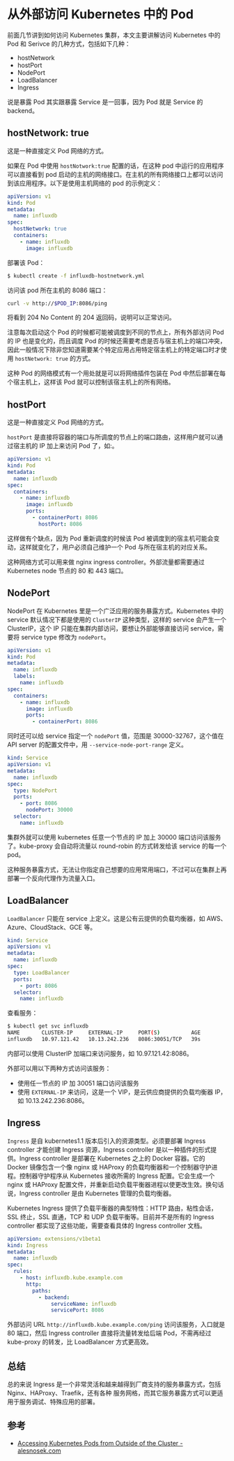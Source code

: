 # 从外部访问 Kubernetes 中的 Pod

前面几节讲到如何访问 Kubernetes 集群，本文主要讲解访问 Kubernetes 中的 Pod 和 Serivce 的几种方式，包括如下几种：

- hostNetwork
- hostPort
- NodePort
- LoadBalancer
- Ingress

说是暴露 Pod 其实跟暴露 Service 是一回事，因为 Pod 就是 Service 的 backend。

## hostNetwork: true

这是一种直接定义 Pod 网络的方式。

如果在 Pod 中使用 `hostNotwork:true` 配置的话，在这种 pod 中运行的应用程序可以直接看到 pod 启动的主机的网络接口。在主机的所有网络接口上都可以访问到该应用程序。以下是使用主机网络的 pod 的示例定义：

```yaml
apiVersion: v1
kind: Pod
metadata:
  name: influxdb
spec:
  hostNetwork: true
  containers:
    - name: influxdb
      image: influxdb
```

部署该 Pod：

```bash
$ kubectl create -f influxdb-hostnetwork.yml
```

访问该 pod 所在主机的 8086 端口：

```bash
curl -v http://$POD_IP:8086/ping
```

将看到 204 No Content 的 204 返回码，说明可以正常访问。

注意每次启动这个 Pod 的时候都可能被调度到不同的节点上，所有外部访问 Pod 的 IP 也是变化的，而且调度 Pod 的时候还需要考虑是否与宿主机上的端口冲突，因此一般情况下除非您知道需要某个特定应用占用特定宿主机上的特定端口时才使用 `hostNetwork: true` 的方式。

这种 Pod 的网络模式有一个用处就是可以将网络插件包装在 Pod 中然后部署在每个宿主机上，这样该 Pod 就可以控制该宿主机上的所有网络。

## hostPort

这是一种直接定义 Pod 网络的方式。

`hostPort` 是直接将容器的端口与所调度的节点上的端口路由，这样用户就可以通过宿主机的 IP 加上来访问 Pod 了，如:。

```yaml
apiVersion: v1
kind: Pod
metadata:
  name: influxdb
spec:
  containers:
    - name: influxdb
      image: influxdb
      ports:
        - containerPort: 8086
          hostPort: 8086
```

这样做有个缺点，因为 Pod 重新调度的时候该 Pod 被调度到的宿主机可能会变动，这样就变化了，用户必须自己维护一个 Pod 与所在宿主机的对应关系。

这种网络方式可以用来做 nginx ingress controller。外部流量都需要通过 Kubernetes node 节点的 80 和 443 端口。

## NodePort

NodePort 在 Kubernetes 里是一个广泛应用的服务暴露方式。Kubernetes 中的 service 默认情况下都是使用的 `ClusterIP` 这种类型，这样的 service 会产生一个 ClusterIP，这个 IP 只能在集群内部访问，要想让外部能够直接访问 service，需要将 service type 修改为 `nodePort`。

```yaml
apiVersion: v1
kind: Pod
metadata:
  name: influxdb
  labels:
    name: influxdb
spec:
  containers:
    - name: influxdb
      image: influxdb
      ports:
        - containerPort: 8086
```

同时还可以给 service 指定一个 `nodePort` 值，范围是 30000-32767，这个值在 API server 的配置文件中，用 `--service-node-port-range` 定义。

```yaml
kind: Service
apiVersion: v1
metadata:
  name: influxdb
spec:
  type: NodePort
  ports:
    - port: 8086
      nodePort: 30000
  selector:
    name: influxdb
```

集群外就可以使用 kubernetes 任意一个节点的 IP 加上 30000 端口访问该服务了。kube-proxy 会自动将流量以 round-robin 的方式转发给该 service 的每一个 pod。

这种服务暴露方式，无法让你指定自己想要的应用常用端口，不过可以在集群上再部署一个反向代理作为流量入口。

## LoadBalancer

`LoadBalancer` 只能在 service 上定义。这是公有云提供的负载均衡器，如 AWS、Azure、CloudStack、GCE 等。

```yaml
kind: Service
apiVersion: v1
metadata:
  name: influxdb
spec:
  type: LoadBalancer
  ports:
    - port: 8086
  selector:
    name: influxdb
```

查看服务：

```bash
$ kubectl get svc influxdb
NAME       CLUSTER-IP     EXTERNAL-IP     PORT(S)          AGE
influxdb   10.97.121.42   10.13.242.236   8086:30051/TCP   39s
```

内部可以使用 ClusterIP 加端口来访问服务，如 10.97.121.42:8086。

外部可以用以下两种方式访问该服务：

- 使用任一节点的 IP 加 30051 端口访问该服务
- 使用 `EXTERNAL-IP` 来访问，这是一个 VIP，是云供应商提供的负载均衡器 IP，如 10.13.242.236:8086。

## Ingress

`Ingress` 是自 kubernetes1.1 版本后引入的资源类型。必须要部署 Ingress controller 才能创建 Ingress 资源，Ingress controller 是以一种插件的形式提供。Ingress controller 是部署在 Kubernetes 之上的 Docker 容器。它的 Docker 镜像包含一个像 nginx 或 HAProxy 的负载均衡器和一个控制器守护进程。控制器守护程序从 Kubernetes 接收所需的 Ingress 配置。它会生成一个 nginx 或 HAProxy 配置文件，并重新启动负载平衡器进程以使更改生效。换句话说，Ingress controller 是由 Kubernetes 管理的负载均衡器。

Kubernetes Ingress 提供了负载平衡器的典型特性：HTTP 路由，粘性会话，SSL 终止，SSL 直通，TCP 和 UDP 负载平衡等。目前并不是所有的 Ingress controller 都实现了这些功能，需要查看具体的 Ingress controller 文档。

```yaml
apiVersion: extensions/v1beta1
kind: Ingress
metadata:
  name: influxdb
spec:
  rules:
    - host: influxdb.kube.example.com
      http:
        paths:
          - backend:
              serviceName: influxdb
              servicePort: 8086
```

外部访问 URL `http://influxdb.kube.example.com/ping` 访问该服务，入口就是 80 端口，然后 Ingress controller 直接将流量转发给后端 Pod，不需再经过 kube-proxy 的转发，比 LoadBalancer 方式更高效。

## 总结

总的来说 Ingress 是一个非常灵活和越来越得到厂商支持的服务暴露方式，包括 Nginx、HAProxy、Traefik，还有各种 服务网格，而其它服务暴露方式可以更适用于服务调试、特殊应用的部署。

## 参考

- [Accessing Kubernetes Pods from Outside of the Cluster - alesnosek.com](http://alesnosek.com/blog/2017/02/14/accessing-kubernetes-pods-from-outside-of-the-cluster/)
